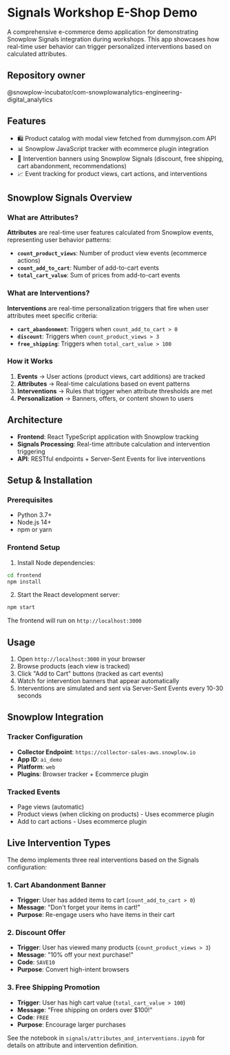 # Signals Workshop E-Shop Demo

A comprehensive e-commerce demo application for demonstrating Snowplow Signals integration during workshops. This app showcases how real-time user behavior can trigger personalized interventions based on calculated attributes.

## Repository owner
@snowplow-incubator/com-snowplowanalytics-engineering-digital_analytics

## Features

- 🛍️ Product catalog with modal view fetched from dummyjson.com API
- 📊 Snowplow JavaScript tracker with ecommerce plugin integration
- 🎨 Intervention banners using Snowplow Signals (discount, free shipping, cart abandonment, recommendations)
- 📈 Event tracking for product views, cart actions, and interventions

## Snowplow Signals Overview

### What are Attributes?
**Attributes** are real-time user features calculated from Snowplow events, representing user behavior patterns:

- **`count_product_views`**: Number of product view events (ecommerce actions)
- **`count_add_to_cart`**: Number of add-to-cart events  
- **`total_cart_value`**: Sum of prices from add-to-cart events

### What are Interventions?
**Interventions** are real-time personalization triggers that fire when user attributes meet specific criteria:

- **`cart_abandonment`**: Triggers when `count_add_to_cart > 0`
- **`discount`**: Triggers when `count_product_views > 3` 
- **`free_shipping`**: Triggers when `total_cart_value > 100`

### How it Works
1. **Events** → User actions (product views, cart additions) are tracked
2. **Attributes** → Real-time calculations based on event patterns
3. **Interventions** → Rules that trigger when attribute thresholds are met
4. **Personalization** → Banners, offers, or content shown to users

## Architecture

- **Frontend**: React TypeScript application with Snowplow tracking
- **Signals Processing**: Real-time attribute calculation and intervention triggering
- **API**: RESTful endpoints + Server-Sent Events for live interventions

## Setup & Installation

### Prerequisites
- Python 3.7+
- Node.js 14+
- npm or yarn

### Frontend Setup

1. Install Node dependencies:
```bash
cd frontend
npm install
```

2. Start the React development server:
```bash
npm start
```

The frontend will run on `http://localhost:3000`

## Usage

1. Open `http://localhost:3000` in your browser
2. Browse products (each view is tracked)
3. Click "Add to Cart" buttons (tracked as cart events)
4. Watch for intervention banners that appear automatically
5. Interventions are simulated and sent via Server-Sent Events every 10-30 seconds

## Snowplow Integration

### Tracker Configuration
- **Collector Endpoint**: `https://collector-sales-aws.snowplow.io`
- **App ID**: `ai_demo`
- **Platform**: `web`
- **Plugins**: Browser tracker + Ecommerce plugin

### Tracked Events
- Page views (automatic)
- Product views (when clicking on products) - Uses ecommerce plugin
- Add to cart actions - Uses ecommerce plugin  

## Live Intervention Types

The demo implements three real interventions based on the Signals configuration:

### 1. Cart Abandonment Banner
- **Trigger**: User has added items to cart (`count_add_to_cart > 0`)
- **Message**: "Don't forget your items in cart!"
- **Purpose**: Re-engage users who have items in their cart

### 2. Discount Offer
- **Trigger**: User has viewed many products (`count_product_views > 3`)
- **Message**: "10% off your next purchase!" 
- **Code**: `SAVE10`
- **Purpose**: Convert high-intent browsers

### 3. Free Shipping Promotion
- **Trigger**: User has high cart value (`total_cart_value > 100`)
- **Message**: "Free shipping on orders over $100!"
- **Code**: `FREE`
- **Purpose**: Encourage larger purchases

See the notebook in `signals/attributes_and_interventions.ipynb` for details on attribute and intervention definition.
